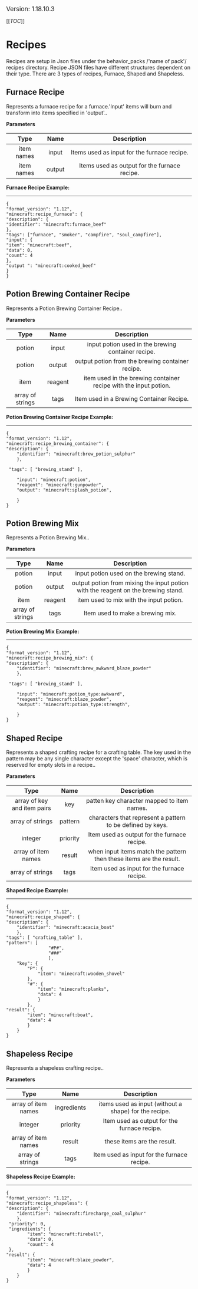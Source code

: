 <big>Version: 1.18.10.3</big>

[[_TOC_]]

# Recipes

Recipes are setup in Json files under the behavior_packs /'name of pack'/ recipes directory.
Recipe JSON files have different structures dependent on their type.
There are 3 types of recipes, Furnace, Shaped and Shapeless.



## Furnace Recipe

Represents a furnace recipe for a furnace.'Input' items will burn and transform into items specified in 'output'..



**Parameters**

| Type| Name| Description |
|:-----------:|:-----------:|:-----------:|
| item names| input| Items used as input for the furnace recipe. |
| item names| output| Items used as output for the furnace recipe. |


**Furnace Recipe Example:**

****
```
{
"format_version": "1.12",
"minecraft:recipe_furnace": {
"description": {
"identifier": "minecraft:furnace_beef"
},
"tags": ["furnace", "smoker", "campfire", "soul_campfire"],
"input": {
"item": "minecraft:beef",
"data": 0,
"count": 4
},
"output ": "minecraft:cooked_beef"
}
}
```



## Potion Brewing Container Recipe

Represents a Potion Brewing Container Recipe..



**Parameters**

| Type| Name| Description |
|:-----------:|:-----------:|:-----------:|
| potion| input| input potion used in the brewing container recipe. |
| potion| output| output potion from the brewing container recipe. |
| item| reagent| item used in the brewing container recipe with the input potion. |
| array of strings| tags| Item used in a Brewing Container Recipe. |


**Potion Brewing Container Recipe Example:**

****
```
{
"format_version": "1.12",
"minecraft:recipe_brewing_container": {
"description": {
	"identifier": "minecraft:brew_potion_sulphur"
	},
 
 "tags": [ "brewing_stand" ],
 
	"input": "minecraft:potion",
	"reagent": "minecraft:gunpowder",
	"output": "minecraft:splash_potion",
 
	}
}
```



## Potion Brewing Mix

Represents a Potion Brewing Mix..



**Parameters**

| Type| Name| Description |
|:-----------:|:-----------:|:-----------:|
| potion| input| input potion used on the brewing stand. |
| potion| output| output potion from mixing the input potion with the reagent on the brewing stand. |
| item| reagent| item used to mix with the input potion. |
| array of strings| tags| Item used to make a brewing mix. |


**Potion Brewing Mix Example:**

****
```
{
"format_version": "1.12",
"minecraft:recipe_brewing_mix": {
"description": {
	"identifier": "minecraft:brew_awkward_blaze_powder"
	},
 
 "tags": [ "brewing_stand" ],
 
	"input": "minecraft:potion_type:awkward",
	"reagent": "minecraft:blaze_powder",
	"output": "minecraft:potion_type:strength",
 
	}
}
```



## Shaped Recipe

Represents a shaped crafting recipe for a crafting table.
The key used in the pattern may be any single character except the 'space' character, which is reserved for empty slots in a recipe..



**Parameters**

| Type| Name| Description |
|:-----------:|:-----------:|:-----------:|
| array of key and item pairs| key| patten key character mapped to item names. |
| array of strings| pattern| characters that represent a pattern to be defined by keys. |
| integer| priority| Item used as output for the furnace recipe. |
| array of item names| result| when input items match the pattern then these items are the result. |
| array of strings| tags| Item used as input for the furnace recipe. |


**Shaped Recipe Example:**

****
```
{
"format_version": "1.12",
"minecraft:recipe_shaped": {
"description": {
	"identifier": "minecraft:acacia_boat"
	},
"tags": [ "crafting_table" ],
"pattern": [
				"#P#",
				"###"
				],
	"key": {
		"P": {
			"item": "minecraft:wooden_shovel"
		},
		"#": {
			"item": "minecraft:planks",
			"data": 4
			}
		},
"result": {
		"item": "minecraft:boat",
		"data": 4
		}
	}
}
```



## Shapeless Recipe

Represents a shapeless crafting recipe..



**Parameters**

| Type| Name| Description |
|:-----------:|:-----------:|:-----------:|
| array of item names| ingredients| items used as input (without a shape) for the recipe. |
| integer| priority| Item used as output for the furnace recipe. |
| array of item names| result| these items are the result. |
| array of strings| tags| Item used as input for the furnace recipe. |


**Shapeless Recipe Example:**

****
```
{
"format_version": "1.12",
"minecraft:recipe_shapeless": {
"description": {
	"identifier": "minecraft:firecharge_coal_sulphur"
	},
 "priority": 0,
 "ingredients": {
	    "item": "minecraft:fireball",
	    "data": 0,
	    "count": 4
 },
"result": {
	    "item": "minecraft:blaze_powder",
	    "data": 4
	    }
	}
}
```

